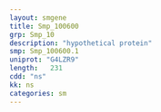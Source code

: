 ```yaml
---
layout: smgene
title: Smp_100600
grp: Smp_10
description: "hypothetical protein"
smp: Smp_100600.1
uniprot: "G4LZR9"
length:   231
cdd: "ns"
kk: ns
categories: sm
---
```

